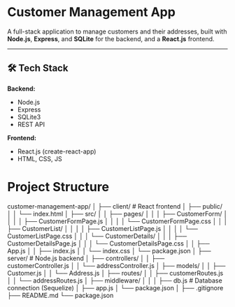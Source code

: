 # Customer Management App

A full-stack application to manage customers and their addresses, built with **Node.js**, **Express**, and **SQLite** for the backend, and a **React.js** frontend.

---

## 🛠 Tech Stack

**Backend:**
- Node.js
- Express
- SQLite3
- REST API

**Frontend:**
- React.js (create-react-app)
- HTML, CSS, JS



# Project Structure

customer-management-app/
│
├── client/                     # React frontend
│   ├── public/
│   │   └── index.html
│   ├── src/
│   │   ├── pages/
│   │   │   ├── CustomerForm/
│   │   │   │   ├── CustomerFormPage.js
│   │   │   │   └── CustomerFormPage.css
│   │   │   ├── CustomerList/
│   │   │   │   ├── CustomerListPage.js
│   │   │   │   └── CustomerListPage.css
│   │   │   └── CustomerDetails/
│   │   │       ├── CustomerDetailsPage.js
│   │   │       └── CustomerDetailsPage.css
│   │   ├── App.js
│   │   ├── index.js
│   │   └── index.css
│   └── package.json
│
├── server/                     # Node.js backend
│   ├── controllers/
│   │   ├── customerController.js
│   │   └── addressController.js
│   ├── models/
│   │   ├── Customer.js
│   │   └── Address.js
│   ├── routes/
│   │   ├── customerRoutes.js
│   │   └── addressRoutes.js
│   ├── middleware/
│   │ 
│   ├── db.js                   # Database connection (Sequelize)
│   ├── app.js
│   └── package.json
│
├── .gitignore
├── README.md
└── package.json 
